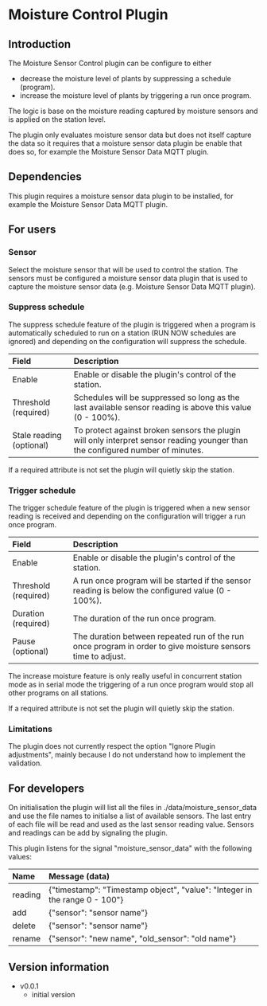 # Moisture Control Plugin

## Introduction

The Moisture Sensor Control plugin can be configure to either

- decrease the moisture level of plants by suppressing a schedule (program).
- increase the moisture level of plants by triggering a run once program.

The logic is base on the moisture reading captured by moisture sensors
and is applied on the station level.

The plugin only evaluates moisture sensor data but does not itself
capture the data so it requires that a moisture sensor data plugin be enable that
does so, for example the Moisture Sensor Data MQTT plugin.

## Dependencies

This plugin requires a moisture sensor data plugin to be installed, for example the Moisture Sensor Data MQTT plugin.

## For users

### Sensor
Select the moisture sensor that will be used to control the
station. The sensors must be configured a moisture sensor data plugin
that is used to capture the moisture sensor data (e.g. Moisture
Sensor Data MQTT plugin).

### Suppress schedule

The suppress schedule feature of the plugin is triggered when a
program is automatically scheduled to run on a station (RUN NOW
schedules are ignored) and depending on the configuration will
suppress the schedule.

|Field |Description|
| :--- | :--- |
|Enable | Enable or disable the plugin's control of the station.|
|Threshold (required) | Schedules will be suppressed so long as the last available sensor reading is above this value (0 - 100%).|
|Stale reading (optional) | To protect against broken sensors the plugin will only interpret sensor reading younger than the configured number of minutes.|

If a required attribute is not set the plugin will quietly skip the station.

### Trigger schedule

The trigger schedule feature of the plugin is triggered when a
new sensor reading is received and depending on the
configuration will trigger a run once program.

|Field |Description|
| :--- | :--- |
|Enable| Enable or disable the plugin's control of the station.|
|Threshold (required)| A run once program will be started if the sensor reading is below the configured value (0 - 100%).|
|Duration (required)| The duration of the run once program.|
|Pause (optional)| The duration between repeated run of the run once program in order to give moisture sensors time to adjust.|

The increase moisture feature is only really useful in concurrent
station mode as in serial mode the triggering of a run once program
would stop all other programs on all stations.

If a required attribute is not set the plugin will quietly skip the station.

### Limitations
The plugin does not currently respect the option "Ignore Plugin
adjustments", mainly because I do not understand how to implement
the validation.

## For developers

On initialisation the plugin will list all the files in
./data/moisture\_sensor_data and use the file names to initialse a
list of available sensors. The last entry of each file will be read
and used as the last sensor reading value. Sensors and readings can be
add by signaling the plugin.

This plugin listens for the signal "moisture\_sensor_data" with the
following values:

|Name | Message (data) |
| :--- | :--- |
|reading | {"timestamp": "Timestamp object", "value": "Integer in the range 0 - 100"} |
|add | {"sensor": "sensor name"} |
|delete | {"sensor": "sensor name"} |
|rename | {"sensor": "new name", "old_sensor": "old name"} |


## Version information

- v0.0.1
  - initial version
